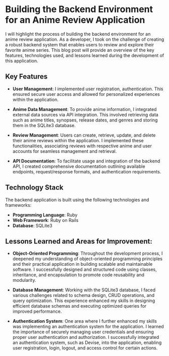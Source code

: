 # Building the Backend Environment for an Anime Review Application

I will highlight the process of building the backend environment for an anime review application. As a developer, I took on the challenge of creating a robust backend system that enables users to review and explore their favorite anime series. This blog post will provide an overview of the key features, technologies used, and lessons learned during the development of this application.

## Key Features

- **User Management**: I implemented user registration, authentication. This ensured secure user access and allowed for personalized experiences within the application.

- **Anime Data Management**: To provide anime information, I integrated external data sources via API integration. This involved retrieving data such as anime titles, synopses, release dates, and genres and storing them in the SQLite3 database.

- **Review Management**: Users can create, retrieve, update, and delete their anime reviews within the application. I implemented these functionalities, associating reviews with respective anime and user accounts for seamless management and retrieval.

- **API Documentation**: To facilitate usage and integration of the backend API, I created comprehensive documentation outlining available endpoints, request/response formats, and authentication requirements.

## Technology Stack

The backend application is built using the following technologies and frameworks:

- **Programming Language**: Ruby
- **Web Framework**: Ruby on Rails
- **Database**: SQLite3

## Lessons Learned and Areas for Improvement:

- **Object-Oriented Programming**: Throughout the development process, I deepened my understanding of object-oriented programming principles and their practical application in building scalable and maintainable software. I successfully designed and structured code using classes, inheritance, and encapsulation to promote code reusability and modularity.

- **Database Management**: Working with the SQLite3 database, I faced various challenges related to schema design, CRUD operations, and query optimization. This experience enhanced my skills in designing efficient database schemas and executing optimized queries for improved performance.

- **Authentication System**: One area where I further enhanced my skills was implementing an authentication system for the application. I learned the importance of securely managing user credentials and ensuring proper user authentication and authorization. I successfully integrated an authentication system, such as Devise, into the application, enabling user registration, login, logout, and access control for certain actions.